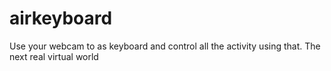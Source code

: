 airkeyboard
===========

Use your webcam to as keyboard and control all the activity using that. The next real virtual world
